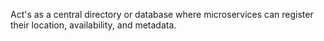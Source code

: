   Act's as a central directory or database where microservices can register their location, availability, and metadata. 
